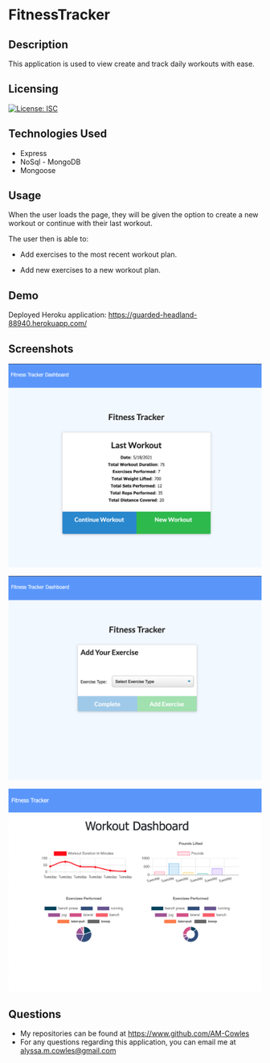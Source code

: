 # FitnessTracker

## Description

This application is used to view create and track daily workouts with ease.

## Licensing

[![License: ISC](https://img.shields.io/badge/License-ISC-blue.svg)](https://opensource.org/licenses/ISC)


## Technologies Used

* Express
* NoSql - MongoDB
* Mongoose

## Usage

When the user loads the page, they will be given the option to create a new workout or continue with their last workout.

The user then is able to:

  * Add exercises to the most recent workout plan.

  * Add new exercises to a new workout plan.

## Demo

Deployed Heroku application: https://guarded-headland-88940.herokuapp.com/
## Screenshots

![homepage](./public/images/tracker1.png)

![exercise](./public/images/tracker2.png)

![dashboard](./public/images/tracker3.png)

## Questions
* My repositories can be found at https://www.github.com/AM-Cowles
* For any questions regarding this application, you can email me at alyssa.m.cowles@gmail.com